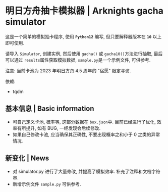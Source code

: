 # 明日方舟抽卡模拟器 | Arknights gacha simulator

这是一个简单的模拟抽卡程序, 使用 **`Python12`** 编写, 但只要解释器版本在 **`10`** 以上即可使用.

请导入 `Simulator`, 创建实例, 然后使用 `gacha()` 或 `gacha10()`方法进行抽取, 最后可以通过 `results`属性获取模拟数据, `sample.py`是一个示例文件, 可供参考.

注意: 当前卡池为 2023 年明日方舟 4.5 周年的 "宿愿" 限定寻访.

依赖:

* tqdm

## 基本信息 | Basic information

* 可自己定义卡池, 概率等, 这部分数据在 `box.json`中. 目前已经进行了优化, 效率有所提升, 如有 BUG, 一经发现会后续修改.
* 如果自己修改卡池, 应当确保其正确性, 不要出现概率之和小于 0 之类的异常情况.

## 新变化 | News

* 对 simulator.py 进行了大量修改, 并提高了模拟效率. 补充了注释和文档字符串.
* 新增示例文件 `sample.py` 可供参考.

